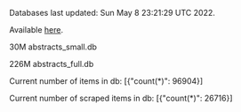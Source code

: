 Databases last updated: Sun May  8 23:21:29 UTC 2022. 

Available [here](https://github.com/cbeauhilton/ash-db/releases).


30M	abstracts_small.db

226M	abstracts_full.db

Current number of items in db:
[{"count(*)": 96904}]

Current number of scraped items in db:
[{"count(*)": 26716}]
